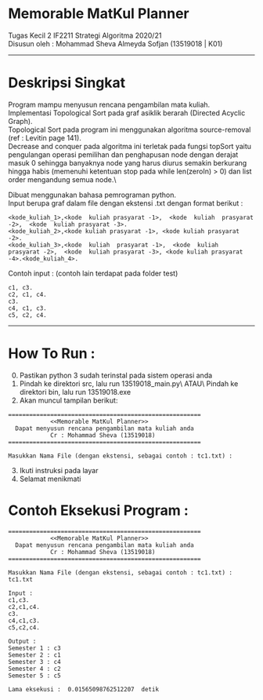 # Memorable MatKul Planner

Tugas Kecil 2 IF2211 Strategi Algoritma 2020/21\
Disusun oleh : Mohammad Sheva Almeyda Sofjan (13519018 | K01)

---
# Deskripsi Singkat
Program mampu menyusun rencana pengambilan mata kuliah.\
Implementasi Topological Sort pada graf asiklik berarah (Directed Acyclic Graph).\
Topological Sort pada program ini menggunakan algoritma source-removal (ref : Levitin page 141).\
Decrease and conquer pada algoritma ini terletak pada fungsi topSort yaitu pengulangan operasi pemilihan dan penghapusan node dengan derajat masuk 0 sehingga banyaknya node yang harus diurus semakin berkurang hingga habis (memenuhi ketentuan stop pada while len(zeroIn) > 0) 
dan list order mengandung semua node.\

Dibuat menggunakan bahasa pemrograman python.\
Input berupa graf dalam file dengan ekstensi .txt dengan format berikut :
```
<kode_kuliah_1>,<kode  kuliah prasyarat -1>,  <kode  kuliah  prasyarat -2>,  <kode  kuliah prasyarat -3>.
<kode_kuliah_2>,<kode kuliah prasyarat -1>, <kode kuliah prasyarat -2>.
<kode_kuliah_3>,<kode  kuliah  prasyarat -1>,  <kode  kuliah  prasyarat -2>,  <kode  kuliah prasyarat -3>, <kode kuliah prasyarat -4>.<kode_kuliah_4>.
```
Contoh input : (contoh lain terdapat pada folder test)
```
c1, c3.
c2, c1, c4.
c3.
c4, c1, c3.
c5, c2, c4.
```
---
# How To Run :
0. Pastikan python 3 sudah terinstal pada sistem operasi anda
1. Pindah ke direktori src, lalu run 13519018_main.py\ 
   ATAU\ 
   Pindah ke direktori bin, lalu run 13519018.exe
2. Akan muncul tampilan berikut:
```
=======================================================
            <<Memorable MatKul Planner>>
  Dapat menyusun rencana pengambilan mata kuliah anda
            Cr : Mohammad Sheva (13519018)
=======================================================

Masukkan Nama File (dengan ekstensi, sebagai contoh : tc1.txt) :
```
3. Ikuti instruksi pada layar
4. Selamat menikmati



# Contoh Eksekusi Program :
```
=======================================================
            <<Memorable MatKul Planner>>
  Dapat menyusun rencana pengambilan mata kuliah anda
            Cr : Mohammad Sheva (13519018)
=======================================================

Masukkan Nama File (dengan ekstensi, sebagai contoh : tc1.txt) : tc1.txt

Input :
c1,c3.
c2,c1,c4.
c3.
c4,c1,c3.
c5,c2,c4.

Output :
Semester 1 : c3
Semester 2 : c1
Semester 3 : c4
Semester 4 : c2
Semester 5 : c5

Lama eksekusi :  0.01565098762512207  detik
```
